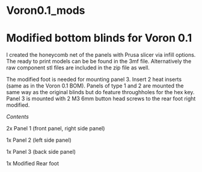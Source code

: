 # Voron0.1_mods

# Modified bottom blinds for Voron 0.1

I created the honeycomb net of the panels with Prusa slicer via infill options. The ready to print models can be be found in the 3mf file. 
Alternatively the raw component stl files are included in the zip file as well. 

The modified foot is needed for mounting panel 3. Insert 2 heat inserts (same as in the Voron 0.1 BOM). 
Panels of type 1 and 2 are mounted the same way as the original blinds but do feature throughholes for the hex key. Panel 3 is mounted with 2 M3 6mm button head screws to the rear foot right modified. 


*Contents*

2x Panel 1 (front panel, right side panel)

1x Panel 2 (left side panel)

1x Panel 3 (back side panel)

1x Modified Rear foot


